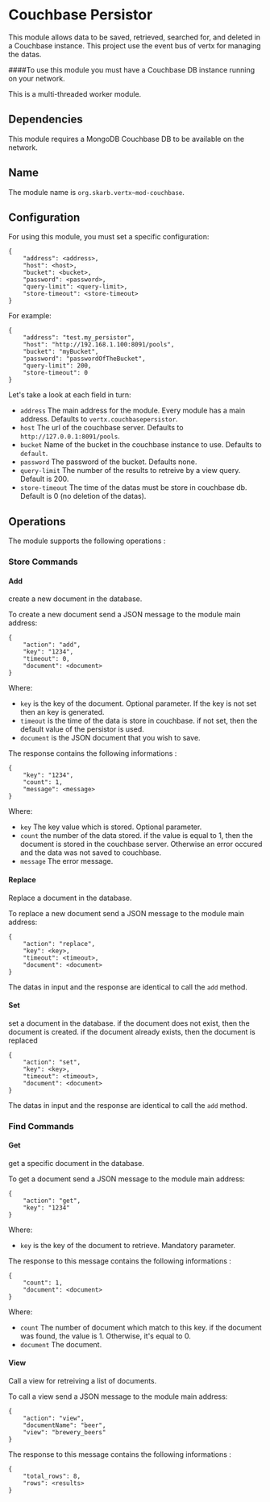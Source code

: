 # Couchbase Persistor

This module allows data to be saved, retrieved, searched for, and deleted in a Couchbase instance. This project use the  event bus of vertx for managing the datas.  

####To use this module you must have a Couchbase DB instance running on your network.

This is a multi-threaded worker module.

## Dependencies

This module requires a MongoDB Couchbase DB to be available on the network.

## Name

The module name is `org.skarb.vertx~mod-couchbase`.

## Configuration
For using this module, you must set a specific configuration:

    {
        "address": <address>,
        "host": <host>,
        "bucket": <bucket>,
        "password": <password>,
        "query-limit": <query-limit>,
        "store-timeout": <store-timeout>
    }
    
For example:

    {
        "address": "test.my_persistor",
        "host": "http://192.168.1.100:8091/pools",
        "bucket": "myBucket",
        "password": "passwordOfTheBucket",
        "query-limit": 200,
        "store-timeout": 0
    }
    
Let's take a look at each field in turn:

* `address` The main address for the module. Every module has a main address. Defaults to `vertx.couchbasepersistor`.
* `host` The url of the couchbase server. Defaults to `http://127.0.0.1:8091/pools`.
* `bucket` Name of the bucket in the couchbase instance to use. Defaults to `default`.
* `password` The password of the bucket. Defaults none.
* `query-limit` The number of the results to retreive by a view query. Default is 200.
* `store-timeout` The time of the datas must be store in couchbase db. Default is 0 (no deletion of the datas).

## Operations

The module supports the following operations :

### Store Commands

#### Add

create a new document in the database.

To create a new document send a JSON message to the module main address:

    {
        "action": "add",
        "key": "1234",
        "timeout": 0,
        "document": <document>
    }     
    
Where:
* `key` is the key of the document. Optional parameter. If the key is not set then an key is generated. 
* `timeout` is the time of the data is store in couchbase. if not set, then the default value of the persistor is used.
* `document` is the JSON document that you wish to save.

The response contains the following informations :

    {
        "key": "1234",
        "count": 1,
        "message": <message> 
    }     

Where:
* `key` The key value which is stored. Optional parameter.
* `count` the number of the data stored. if the value is equal to 1, then the document is stored in the couchbase server. Otherwise an error occured and the data was not saved to couchbase.
* `message` The error message.

#### Replace

Replace a  document in the database.

To replace a new document send a JSON message to the module main address:

    {
        "action": "replace",
        "key": <key>,
        "timeout": <timeout>,
        "document": <document>
    }     

The datas in input and the response are identical to call the `add` method.

#### Set

set a document in the database. if the document does not exist, then the document is created. if the document already exists, then the document is replaced

    {
        "action": "set",
        "key": <key>,
        "timeout": <timeout>,
        "document": <document>
    }     

The datas in input and the response are identical to call the `add` method.

### Find Commands

#### Get

get a specific document in the database.

To get a document send a JSON message to the module main address:

    {
        "action": "get",
        "key": "1234"
    }  

Where:
* `key` is the key of the document to retrieve. Mandatory parameter. 

 The response to this message contains the following informations :

    {
        "count": 1,
        "document": <document>
    }  

Where:
* `count` The number of document which match to this key. if the document was found, the value is 1. Otherwise, it's equal to 0.
* `document` The document.

#### View

Call a view for retreiving a list of documents.

To call a view send a JSON message to the module main address:

    {
        "action": "view",
        "documentName": "beer",
        "view": "brewery_beers"
    }  

 The response to this message contains the following informations :

    {
        "total_rows": 8,
        "rows": <results>
    }  
